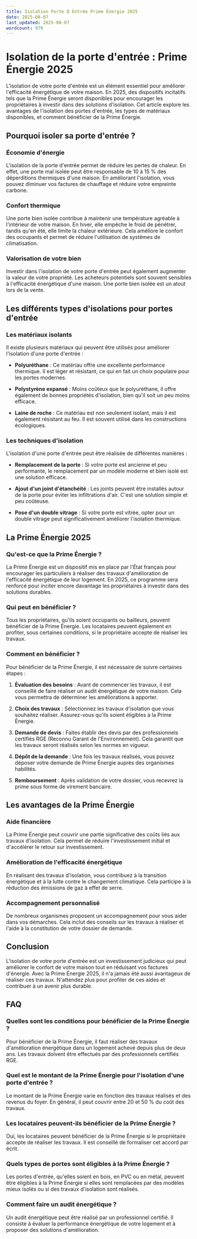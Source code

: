 ```yaml
---
title: Isolation Porte D Entrée Prime Énergie 2025
date: 2025-08-07
last_updated: 2025-08-07
wordcount: 979
---
```


# Isolation de la porte d'entrée : Prime Énergie 2025

L'isolation de votre porte d'entrée est un élément essentiel pour améliorer l'efficacité énergétique de votre maison. En 2025, des dispositifs incitatifs tels que la Prime Énergie seront disponibles pour encourager les propriétaires à investir dans des solutions d'isolation. Cet article explore les avantages de l'isolation des portes d'entrée, les types de matériaux disponibles, et comment bénéficier de la Prime Énergie.

## Pourquoi isoler sa porte d'entrée ?

### Économie d'énergie

L'isolation de la porte d'entrée permet de réduire les pertes de chaleur. En effet, une porte mal isolée peut être responsable de 10 à 15 % des déperditions thermiques d'une maison. En améliorant l'isolation, vous pouvez diminuer vos factures de chauffage et réduire votre empreinte carbone.

### Confort thermique

Une porte bien isolée contribue à maintenir une température agréable à l'intérieur de votre maison. En hiver, elle empêche le froid de pénétrer, tandis qu'en été, elle limite la chaleur extérieure. Cela améliore le confort des occupants et permet de réduire l'utilisation de systèmes de climatisation.

### Valorisation de votre bien

Investir dans l'isolation de votre porte d'entrée peut également augmenter la valeur de votre propriété. Les acheteurs potentiels sont souvent sensibles à l'efficacité énergétique d'une maison. Une porte bien isolée est un atout lors de la vente.

## Les différents types d'isolations pour portes d'entrée

### Les matériaux isolants

Il existe plusieurs matériaux qui peuvent être utilisés pour améliorer l'isolation d'une porte d'entrée :

- **Polyuréthane** : Ce matériau offre une excellente performance thermique. Il est léger et résistant, ce qui en fait un choix populaire pour les portes modernes.
  
- **Polystyrène expansé** : Moins coûteux que le polyuréthane, il offre également de bonnes propriétés d'isolation, bien qu'il soit un peu moins efficace.

- **Laine de roche** : Ce matériau est non seulement isolant, mais il est également résistant au feu. Il est souvent utilisé dans les constructions écologiques.

### Les techniques d'isolation

L'isolation d'une porte d'entrée peut être réalisée de différentes manières :

- **Remplacement de la porte** : Si votre porte est ancienne et peu performante, le remplacement par un modèle moderne et bien isolé est une solution efficace.

- **Ajout d'un joint d'étanchéité** : Les joints peuvent être installés autour de la porte pour éviter les infiltrations d'air. C'est une solution simple et peu coûteuse.

- **Pose d'un double vitrage** : Si votre porte est vitrée, opter pour un double vitrage peut significativement améliorer l'isolation thermique.

## La Prime Énergie 2025

### Qu'est-ce que la Prime Énergie ?

La Prime Énergie est un dispositif mis en place par l'État français pour encourager les particuliers à réaliser des travaux d'amélioration de l'efficacité énergétique de leur logement. En 2025, ce programme sera renforcé pour inciter encore davantage les propriétaires à investir dans des solutions durables.

### Qui peut en bénéficier ?

Tous les propriétaires, qu'ils soient occupants ou bailleurs, peuvent bénéficier de la Prime Énergie. Les locataires peuvent également en profiter, sous certaines conditions, si le propriétaire accepte de réaliser les travaux.

### Comment en bénéficier ?

Pour bénéficier de la Prime Énergie, il est nécessaire de suivre certaines étapes :

1. **Évaluation des besoins** : Avant de commencer les travaux, il est conseillé de faire réaliser un audit énergétique de votre maison. Cela vous permettra de déterminer les améliorations à apporter.

2. **Choix des travaux** : Sélectionnez les travaux d'isolation que vous souhaitez réaliser. Assurez-vous qu'ils soient éligibles à la Prime Énergie.

3. **Demande de devis** : Faites établir des devis par des professionnels certifiés RGE (Reconnu Garant de l'Environnement). Cela garantit que les travaux seront réalisés selon les normes en vigueur.

4. **Dépôt de la demande** : Une fois les travaux réalisés, vous pouvez déposer votre demande de Prime Énergie auprès des organismes habilités.

5. **Remboursement** : Après validation de votre dossier, vous recevrez la prime sous forme de virement bancaire.

## Les avantages de la Prime Énergie

### Aide financière

La Prime Énergie peut couvrir une partie significative des coûts liés aux travaux d'isolation. Cela permet de réduire l'investissement initial et d'accélérer le retour sur investissement.

### Amélioration de l'efficacité énergétique

En réalisant des travaux d'isolation, vous contribuez à la transition énergétique et à la lutte contre le changement climatique. Cela participe à la réduction des émissions de gaz à effet de serre.

### Accompagnement personnalisé

De nombreux organismes proposent un accompagnement pour vous aider dans vos démarches. Cela inclut des conseils sur les travaux à réaliser et l'aide à la constitution de votre dossier de demande.

## Conclusion

L'isolation de votre porte d'entrée est un investissement judicieux qui peut améliorer le confort de votre maison tout en réduisant vos factures d'énergie. Avec la Prime Énergie 2025, il n'a jamais été aussi avantageux de réaliser ces travaux. N'attendez plus pour profiter de ces aides et contribuer à un avenir plus durable.

## FAQ

### Quelles sont les conditions pour bénéficier de la Prime Énergie ?

Pour bénéficier de la Prime Énergie, il faut réaliser des travaux d'amélioration énergétique dans un logement achevé depuis plus de deux ans. Les travaux doivent être effectués par des professionnels certifiés RGE.

### Quel est le montant de la Prime Énergie pour l'isolation d'une porte d'entrée ?

Le montant de la Prime Énergie varie en fonction des travaux réalisés et des revenus du foyer. En général, il peut couvrir entre 20 et 50 % du coût des travaux.

### Les locataires peuvent-ils bénéficier de la Prime Énergie ?

Oui, les locataires peuvent bénéficier de la Prime Énergie si le propriétaire accepte de réaliser les travaux. Il est conseillé de formaliser cet accord par écrit.

### Quels types de portes sont éligibles à la Prime Énergie ?

Les portes d'entrée, qu'elles soient en bois, en PVC ou en métal, peuvent être éligibles à la Prime Énergie si elles sont remplacées par des modèles mieux isolés ou si des travaux d'isolation sont réalisés.

### Comment faire un audit énergétique ?

Un audit énergétique peut être réalisé par un professionnel certifié. Il consiste à évaluer la performance énergétique de votre logement et à proposer des solutions d'amélioration.